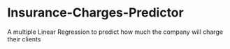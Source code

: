 # Insurance-Charges-Predictor
A multiple Linear Regression to predict how much the company will charge their clients
